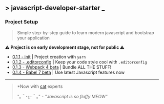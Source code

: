 ## \> javascript-developer-starter _

### Project Setup
>Simple step-by-step guide to learn modern javascript and bootstrap your
application

**⚠ Project is on early development stage, not for public ⚠**

- [0.1.1 - init][2] | Project creation with `yarn`
- [0.1.2 - .editorconfig][3] | Keep your code style cool with `.editorconfig`
- [0.1.3 - Webpack 4 beta][4] | Bundle ALL THE STUFF!
- [0.1.4 - Babel 7 beta][5] | Use latest Javascript features now
---
> *Now with [cat][1] experts
>
> "｡＾･ｪ･＾｡" - *"Javascript is so fluffy MEOW"*

[1]: https://github.com/melaniecebula/cat-ascii-faces
[2]: https://github.com/atre/javascript-developer-starter/tree/project-setup/init-yarn
[3]: https://github.com/atre/javascript-developer-starter/tree/project-setup/editorconfig
[4]: https://github.com/atre/javascript-developer-starter/tree/project-setup/webpack
[5]: https://github.com/atre/javascript-developer-starter/tree/project-setup/babel
